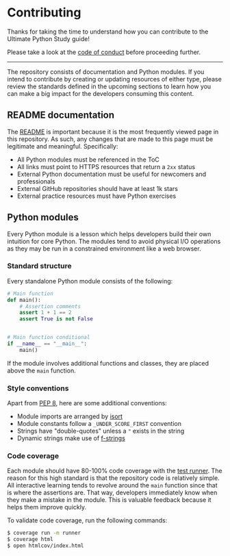 # Contributing

Thanks for taking the time to understand how you can contribute to the
Ultimate Python Study guide!

Please take a look at the [code of conduct](CODE_OF_CONDUCT.md) before
proceeding further.

---

The repository consists of documentation and Python modules. If you intend
to contribute by creating or updating resources of either type, please
review the standards defined in the upcoming sections to learn how you
can make a big impact for the developers consuming this content.

## README documentation

The [README](README.md) is important because it is the most frequently viewed
page in this repository. As such, any changes that are made to this page
must be legitimate and meaningful. Specifically:

- All Python modules must be referenced in the ToC
- All links must point to HTTPS resources that return a `2xx` status
- External Python documentation must be useful for newcomers and professionals
- External GitHub repositories should have at least 1k stars
- External practice resources must have Python exercises

## Python modules

Every Python module is a lesson which helps developers build their own
intuition for core Python. The modules tend to avoid physical I/O operations
as they may be run in a constrained environment like a web browser.

### Standard structure

Every standalone Python module consists of the following:

```python
# Main function
def main():
    # Assertion comments
    assert 1 + 1 == 2
    assert True is not False


# Main function conditional
if __name__ == "__main__":
    main()
```

If the module involves additional functions and classes, they are placed
above the `main` function.

### Style conventions

Apart from [PEP 8](https://www.python.org/dev/peps/pep-0008/), here are
some additional conventions:

- Module imports are arranged by [isort](https://github.com/timothycrosley/isort)
- Module constants follow a `_UNDER_SCORE_FIRST` convention
- Strings have "double-quotes" unless a `"` exists in the string
- Dynamic strings make use of [f-strings](https://www.python.org/dev/peps/pep-0498/)

### Code coverage

Each module should have 80-100% code coverage with the [test runner](runner.py).
The reason for this high standard is that the repository code is relatively
simple. All interactive learning tends to revolve around the `main` function
since that is where the assertions are. That way, developers immediately know
when they make a mistake in the module. This is valuable feedback because it
helps them improve quickly.

To validate code coverage, run the following commands:

```bash
$ coverage run -m runner
$ coverage html
$ open htmlcov/index.html
```
